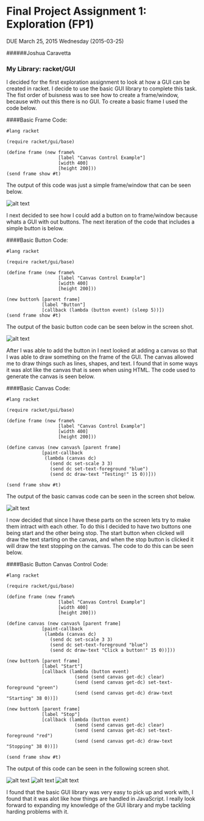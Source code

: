 # Final Project Assignment 1: Exploration (FP1) 
DUE March 25, 2015 Wednesday (2015-03-25)

######Joshua Caravetta

### My Library: racket/GUI

I decided for the first exploration assignment to look at how a GUI can be created in racket. I decide to use the basic GUI library to complete this task. The fist order of buisness was to see how to create a frame/window, because with out this there is no GUI. To create a basic frame I used the code below.

####Basic Frame Code:

```
#lang racket

(require racket/gui/base)

(define frame (new frame%
                   [label "Canvas Control Example"]
                   [width 400]
                   [height 200]))
(send frame show #t)
```

The output of this code was just a simple frame/window that can be seen below.

![alt text](https://github.com/Caravetta/FP1/blob/master/Framescreen.png "Window Screenshot")

I next decided to see how I could add a button on to frame/window because whats a GUI with out buttons. The next iteration of the code that includes a simple button is below.

####Basic Button Code:

```
#lang racket

(require racket/gui/base)

(define frame (new frame%
                   [label "Canvas Control Example"]
                   [width 400]
                   [height 200]))

(new button% [parent frame]
             [label "Button"]
             [callback (lambda (button event) (sleep 5))])
(send frame show #t)
```

The output of the basic button code can be seen below in the screen shot.

![alt text](https://github.com/Caravetta/FP1/blob/master/buttonscreen.png "Window Screenshot")

After I was able to add the button in I next looked at adding a canvas so that I was able to draw something on the frame of the GUI. The canvas allowed me to draw things such as lines, shapes, and text. I found that in some ways it was alot like the canvas that is seen when using HTML. The code used to generate the canvas is seen below.

####Basic Canvas Code:

```
#lang racket

(require racket/gui/base)

(define frame (new frame%
                   [label "Canvas Control Example"]
                   [width 400]
                   [height 200]))

(define canvas (new canvas% [parent frame]
             [paint-callback
              (lambda (canvas dc)
                (send dc set-scale 3 3)
                (send dc set-text-foreground "blue")
                (send dc draw-text "Testing!" 15 0))]))

(send frame show #t)
```

The output of the basic canvas code can be seen in the screen shot below.

![alt text](https://github.com/Caravetta/FP1/blob/master/Canvasscreen.png "Window Screenshot")

I now decided that since I have these parts on the screen lets try to make them intract with each other. To do this I decided to have two buttons one being start and the other being stop. The start button when clicked will draw the text starting on the canvas, and when the stop button is clicked it will draw the text stopping on the canvas. The code to do this can be seen below.

####Basic Button Canvas Control Code:

```
#lang racket

(require racket/gui/base)

(define frame (new frame%
                   [label "Canvas Control Example"]
                   [width 400]
                   [height 200]))

(define canvas (new canvas% [parent frame]
             [paint-callback
              (lambda (canvas dc)
                (send dc set-scale 3 3)
                (send dc set-text-foreground "blue")
                (send dc draw-text "Click a button!" 15 0))]))

(new button% [parent frame]
             [label "Start"]
             [callback (lambda (button event) 
                         (send (send canvas get-dc) clear)
                         (send (send canvas get-dc) set-text-foreground "green")
                         (send (send canvas get-dc) draw-text "Starting" 38 0))])

(new button% [parent frame]
             [label "Stop"]
             [callback (lambda (button event) 
                         (send (send canvas get-dc) clear)
                         (send (send canvas get-dc) set-text-foreground "red")
                         (send (send canvas get-dc) draw-text "Stopping" 38 0))])

(send frame show #t)
```

The output of this code can be seen in the following screen shot.

![alt text](https://github.com/Caravetta/FP1/blob/master/ButtonCanvas1.png "Window Screenshot")
![alt text](https://github.com/Caravetta/FP1/blob/master/ButtonCanvas2.png "Window Screenshot")
![alt text](https://github.com/Caravetta/FP1/blob/master/ButtonCanvas3.png "Window Screenshot")

I found that the basic GUI library was very easy to pick up and work with, I found that it was alot like how things are handled in JavaScript. I really look forward to expanding my knowledge of the GUI library and mybe tackling harding problems with it.
